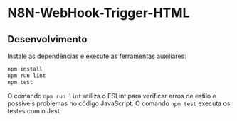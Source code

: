 # N8N-WebHook-Trigger-HTML

## Desenvolvimento

Instale as dependências e execute as ferramentas auxiliares:

```bash
npm install
npm run lint
npm test
```

O comando `npm run lint` utiliza o ESLint para verificar erros de estilo e possíveis problemas no código JavaScript.
O comando `npm test` executa os testes com o Jest.
